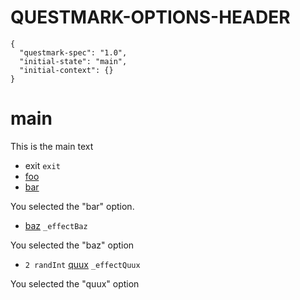 # QUESTMARK-OPTIONS-HEADER

    {
      "questmark-spec": "1.0",
      "initial-state": "main",
      "initial-context": {}
    }

# main

This is the main text

* exit `exit`
* [foo](#main)
* [bar](#main)

You selected the "bar" option.

* [baz](#main) `_effectBaz`

You selected the "baz" option

* `2 randInt` [quux](#main) `_effectQuux`

You selected the "quux" option


